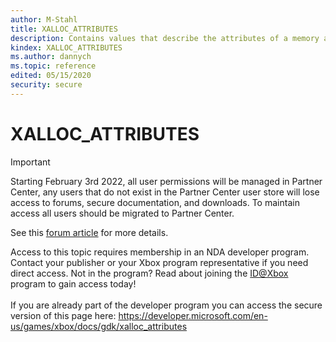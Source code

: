 ```yaml
---
author: M-Stahl
title: XALLOC_ATTRIBUTES
description: Contains values that describe the attributes of a memory allocation.
kindex: XALLOC_ATTRIBUTES
ms.author: dannych
ms.topic: reference
edited: 05/15/2020
security: secure
---
```


# XALLOC_ATTRIBUTES
> [!IMPORTANT]
> Starting February 3rd 2022, all user permissions will be managed in Partner Center, any users that do not exist in the Partner Center user store will lose access to forums, secure documentation, and downloads. To maintain access all users should be migrated to Partner Center. <p></p>See this <a href="https://forums.xboxlive.com/articles/132187/breaking-change-user-access-for-forums-secure-docu.html">forum article</a> for more details.  

 Access to this topic requires membership in an NDA developer program. Contact your publisher or your Xbox program representative if you need direct access. Not in the program? Read about joining the <a href="https://www.xbox.com/Developers/id">ID@Xbox</a> program to gain access today!  <br/><br/>If you are already part of the developer program you can access the secure version of this page here: <a target="_blank" href="https://developer.microsoft.com/en-us/games/xbox/docs/gdk/xalloc_attributes">https://developer.microsoft.com/en-us/games/xbox/docs/gdk/xalloc_attributes</a>